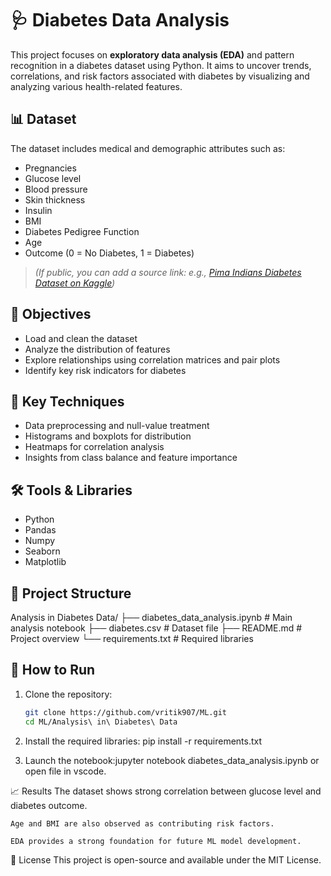 # 🩺 Diabetes Data Analysis

This project focuses on **exploratory data analysis (EDA)** and pattern recognition in a diabetes dataset using Python. It aims to uncover trends, correlations, and risk factors associated with diabetes by visualizing and analyzing various health-related features.

## 📊 Dataset

The dataset includes medical and demographic attributes such as:
- Pregnancies
- Glucose level
- Blood pressure
- Skin thickness
- Insulin
- BMI
- Diabetes Pedigree Function
- Age
- Outcome (0 = No Diabetes, 1 = Diabetes)

> *(If public, you can add a source link: e.g., [Pima Indians Diabetes Dataset on Kaggle](https://www.kaggle.com/datasets/uciml/pima-indians-diabetes-database))*  

## 🎯 Objectives

- Load and clean the dataset
- Analyze the distribution of features
- Explore relationships using correlation matrices and pair plots
- Identify key risk indicators for diabetes

## 📌 Key Techniques

- Data preprocessing and null-value treatment
- Histograms and boxplots for distribution
- Heatmaps for correlation analysis
- Insights from class balance and feature importance

## 🛠️ Tools & Libraries

- Python
- Pandas
- Numpy
- Seaborn
- Matplotlib

## 📁 Project Structure

Analysis in Diabetes Data/
├── diabetes_data_analysis.ipynb # Main analysis notebook
├── diabetes.csv # Dataset file
├── README.md # Project overview
└── requirements.txt # Required libraries


## 🚀 How to Run

1. Clone the repository:
   ```bash
   git clone https://github.com/vritik907/ML.git
   cd ML/Analysis\ in\ Diabetes\ Data

2. Install the required libraries: pip install -r requirements.txt

3. Launch the notebook:jupyter notebook diabetes_data_analysis.ipynb
                           or
   open file in vscode.

📈 Results
    The dataset shows strong correlation between glucose level and diabetes outcome.

    Age and BMI are also observed as contributing risk factors.

    EDA provides a strong foundation for future ML model development.


📜 License
This project is open-source and available under the MIT License.



